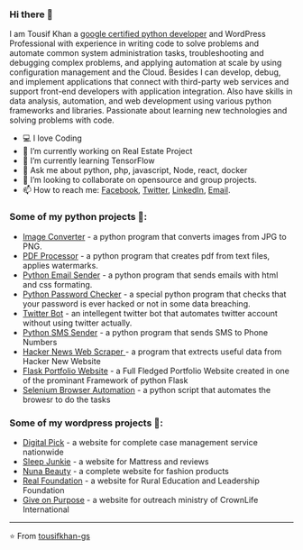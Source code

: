 ### Hi there 👋

I am Tousif Khan a [google certified python developer](https://www.coursera.org/account/accomplishments/professional-cert/JEY2MYBN8W3M) and WordPress Professional with experience in writing code to solve problems and automate common system administration tasks, troubleshooting and debugging complex problems, and applying automation at scale by using configuration management and the Cloud. Besides I can develop, debug, and implement applications that connect with third-party web services and support front-end developers with application integration. Also have skills in data analysis, automation, and web development using various python frameworks and libraries. Passionate about learning new technologies and solving problems with code.

- 💻 I love Coding
- 🔭 I’m currently working on Real Estate Project
- 🌱 I’m currently learning TensorFlow
- 💬 Ask me about python, php, javascript, Node, react, docker
- 👯 I’m looking to collaborate on opensource and group projects.
- 📫 How to reach me: [Facebook](https://facebook.com/), [Twitter](https://twitter.com/), [LinkedIn](https://www.linkedin.com/), [Email](mailTo:tousifkhan.kpk@gmail.com).


 ### Some of my python projects 🚀:
- [Image Converter](https://github.com/tousifkhan-gs/JPG-to-PNG-Converter) - a python program that converts images from JPG to PNG.
- [PDF Processor](https://#) - a python program that creates pdf from text files, applies watermarks.
- [Python Email Sender](https://#) - a python program that sends emails with html and css formating.
- [Python Password Checker](https://#) - a special python program that checks that your password is ever hacked or not in some data breaching.
- [Twitter Bot](https://#) - an intellegent twitter bot that automates twitter account without using twitter actually.
- [Python SMS Sender](https://#) - a python program that sends SMS to Phone Numbers
- [Hacker News Web Scraper ](https://#) - a program that extrects useful data from Hacker New Website
- [Flask Portfolio Website](https://#) - a Full Fledged Portfolio Website created in one of the prominant Framework of python Flask
- [Selenium Browser Automation](https://#) - a python script that automates the browesr to do the tasks

### Some of my wordpress projects 🚀:
- [Digital Pick](https://www.digitalpick.co.il/) - a website for complete case management service nationwide
- [Sleep Junkie](https://www.sleepjunkie.com/) - a website for Mattress and reviews
- [Nuna Beauty](https://nunabeauty.id) - a complete website for fashion products
- [Real Foundation](https://realfoundationglobal.org/) - a website for Rural Education and Leadership Foundation
- [Give on Purpose](https://giveonpurpose.org/) - a website for outreach ministry of CrownLife International


<!--
## How to reach me:

[<img align="left" alt="TousifKhan" width="22px" src="https://raw.githubusercontent.com/iconic/open-iconic/master/svg/globe.svg" />](https://www.gnomicsolutions.com)
[<img align="left" alt="TousifKhan | Linkedin" width="22px" src="https://cdn.jsdelivr.net/npm/simple-icons@v3/icons/linkedin.svg" />](https://www.linkedin.com/)
[<img align="left" alt="TousifKhan | Facebook" width="22px" src="https://cdn.jsdelivr.net/npm/simple-icons@v3/icons/facebook.svg" />](https://www.facebook.com)
[<img align="left" alt="TousifKhan | Twitter" width="22px" src="https://cdn.jsdelivr.net/npm/simple-icons@v3/icons/twitter.svg" />](https://www.twitter.com)
[<img align="left" alt="TousifKhan | WhatsApp" width="22px" src="https://cdn.jsdelivr.net/npm/simple-icons@v3/icons/whatsapp.svg" />](https://wa.me/+923329736195)
[<img align="left" alt="TousifKhan | Gmail" width="22px" src="https://cdn.jsdelivr.net/npm/simple-icons@v3/icons/gmail.svg" />](mailto:tousifkhan.kpk@gmail.com)

<br /> 

## Languages

![Python](https://img.shields.io/badge/-Python-000000?style=flat&logo=python)
![PHP](https://img.shields.io/badge/-PHP-000000?style=flat&logo=php)
![MYSQL](https://img.shields.io/badge/-MySQL-000000?style=flat&logo=mysql)
![JavaScript](https://img.shields.io/badge/-JavaScript-000000?style=flat&logo=javascript)
![NodeJs](https://img.shields.io/badge/-Node-000000?style=flat&logo=Node.js)
![React](https://img.shields.io/badge/-React-000000?style=flat&logo=react)

<br />

## Tools:

![Git](https://img.shields.io/badge/-Git-000000?style=flat&logo=git)
![Github](https://img.shields.io/badge/-Github-000000?style=flat&logo=github) <br />
![MongoDB](https://img.shields.io/badge/-MongoDB-000000?style=flat&logo=mongodb)
![PostgreSQL](https://img.shields.io/badge/-PostgreSQL-000000?style=flat&logo=postgresql) <br />
![Wordpress](https://img.shields.io/badge/-WordPress-000000?style=flat&logo=wordpress)
![Elementor](https://img.shields.io/badge/-Elementor-000000?style=flat&logo=elementor)<br />
![Docker](https://img.shields.io/badge/-Docker-000000?style=flat&logo=docker)<br />
![Android](https://img.shields.io/badge/-Android-000000?style=flat&logo=android)



**tousifkhan-gs/tousifkhan-gs** is a ✨ _special_ ✨ repository because its `README.md` (this file) appears on your GitHub profile.

Here are some ideas to get you started:

- 💻 I love Coding
- 🔭 I’m currently working on Real Estate Project
- 🌱 I’m currently learning TensorFlow
- 👯 I’m looking to collaborate on opensource and group projects.
- 🤔 I’m looking for help with ...
- 💬 Ask me about ...
- 📫 How to reach me: ...
- 😄 Pronouns: ...
- ⚡ Fun fact: ...
-->

---
⭐️ From [tousifkhan-gs](https://github.com/tousifkhan-gs)
